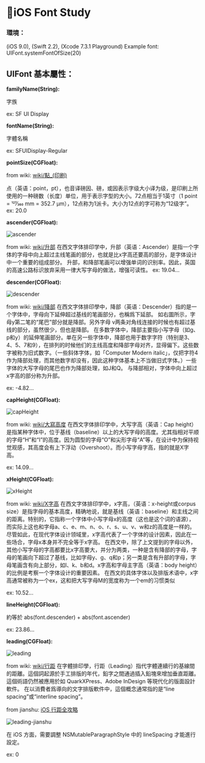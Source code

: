 # 🔧iOS Font Study

### 環境： 
(iOS 9.0), (Swift 2.2), (Xcode 7.3.1 Playground) 
Example font: UIFont.systemFontOfSize(20) 

## UIFont 基本屬性：

**familyName(String):**

字族 

ex: SF UI Display 

**fontName(String):**

字體名稱 

ex: SFUIDisplay-Regular 

**pointSize(CGFloat):**

from wiki: [wiki/點_(印刷)](https://zh.wikipedia.org/wiki/點_(印刷)) 

点（英语：point，pt），也音译磅因、磅，或因表示字级大小译为级，是印刷上所使用的一种磅数（长度）单位，用于表示字型的大小。72点相当于1英寸（1 point = 127⁄360 mm = 352.7 µm），12点称为1派卡。大小为12点的字可称为“12级字”。 
ex: 20.0 

**ascender(CGFloat):** 

![ascender](https://upload.wikimedia.org/wikipedia/commons/e/e3/Typographic_ascenders.png)

from wiki: [wiki/升部](https://zh.wikipedia.org/wiki/升部) 
在西文字体排印学中，升部（英语：Ascender）是指一个字体的字母中向上超过主线笔画的部分，也就是比x字高还要高的部分，是字体设计中一个重要的组成部分。 
升部，和降部笔画可以增强单词的识别率。因此，英国的高速公路标识放弃采用一律大写字母的做法，增强可读性。 
ex: 19.04... 

**descender(CGFloat):**

![descender](https://upload.wikimedia.org/wikipedia/commons/f/f6/Typographic_descenders.png)

from wiki: [wiki/降部](https://zh.wikipedia.org/wiki/降部) 
在西文字体排印學中，降部（英语：Descender）指的是一个字体中，字母向下延伸超过基线的笔画部分，也稱爲下延部。 
如右圖所示，字母y第二笔的“尾巴”部分就是降部。另外字母 v两条对角线连接的时候也有超过基线的部分，虽然很少，但也是降部。 
在多数字体中，降部主要指小写字母（如g、p和y）的延伸笔画部分。单在另一些字体中，降部也用于数字字符（特别是3、4、5、7和9），在排列的时候他们的主线高度和降部字母对齐，显得偏下。这些数字被称为旧式数字。（一些斜体字体，如「Computer Modern italic」，仅把字符4作为降部处理，而其他数字却没有，因此这种字体基本上不当做旧式字体。）一些字体的大写字母的尾巴也作为降部处理，如J和Q。 
与降部相对，字体中向上超过x字高的部分称为升部。 

ex: -4.82... 

**capHeight(CGFloat):**

![capHeight](https://upload.wikimedia.org/wikipedia/commons/thumb/3/39/Typography_Line_Terms.svg/361px-Typography_Line_Terms.svg.png)

from wiki: [wiki/大寫高度](https://zh.wikipedia.org/wiki/大寫高度) 
在西文字体排印学中，大写字高（英语：Cap height）是指某种字体中，位于基线（baseline）以上的大写字母的高度。尤其指相对平顺的字母“H”和“I”的高度。因为圆型的字母“O”和尖形字母“A”等，在设计中为保持视觉观感，其高度会有上下浮动（Overshoot）。而小写字母字高，指的就是X字高。 

ex: 14.09... 

**xHeight(CGFloat):**

![xHeight](https://upload.wikimedia.org/wikipedia/commons/thumb/3/39/Typography_Line_Terms.svg/361px-Typography_Line_Terms.svg.png)

from wiki: [wiki/X字高](https://zh.wikipedia.org/wiki/X字高) 
在西文字体排印学中，x字高，（英语：x-height或corpus size）是指字母的基本高度，精确地说，就是基线（英语：baseline）和主线之间的距离。特别的，它指称一个字体中小写字母x的高度（这也是这个词的语源），而实际上这也和字母a、c、e、m、n、o、r、s、u、v、w和z的高度是一样的。尽管如此，在现代字体设计领域里，x字高代表了一个字体的设计因素，因此在一些场合，字母x本身并不完全等于x字高。 
在西文中，除了上文提到的字母以外，其他小写字母的字高都要比x字高要大，并分为两类，一种是含有降部的字母，字母的笔画向下超过了基线，比如字母y、g、q和p；另一类是含有升部的字母，字母笔画含有向上部分，如l、k、b和d。x字高和字母主字高（英语：body height）的比例是考察一个字体设计的重要因素。 
在西文的具体字体以及排版术语中，x字高通常被称为一个ex，这和把大写字母M的宽度称为一个em的习惯类似 

ex: 10.52... 

**lineHeight(CGFloat):**

約等於 abs(font.descender) + abs(font.ascender) 

ex: 23.86... 

**leading(CGFloat):** 

![leading](https://github.com/YueJun1991/Notes/blob/master/images/font-study/lineHeight-wiki.png)

from wiki: [wiki/行距](https://zh.wikipedia.org/wiki/行距) 
在字體排印學，行距（Leading）指代字體連續行的基線間的距離。這個詞起源於手工排版的年代，鉛字之間通過插入鉛塊來增加垂直距離。這個術語仍然被應用於如 QuarkXPress、Adobe InDesign 等現代化的版面設計軟件。 
在以消費者爲導向的文字排版軟件中，這個概念通常指的是“line spacing”或“interline spacing”。 

from jianshu: [iOS 行距全攻略](http://www.jianshu.com/p/50b3d434cbc0 ) 

![leading-jianshu](https://github.com/YueJun1991/Notes/blob/master/images/font-study/lineHeight-jianshu.png)

在 iOS 方面，需要調整 NSMutableParagraphStyle 中的 lineSpacing 才能進行設定。 

ex: 0 
